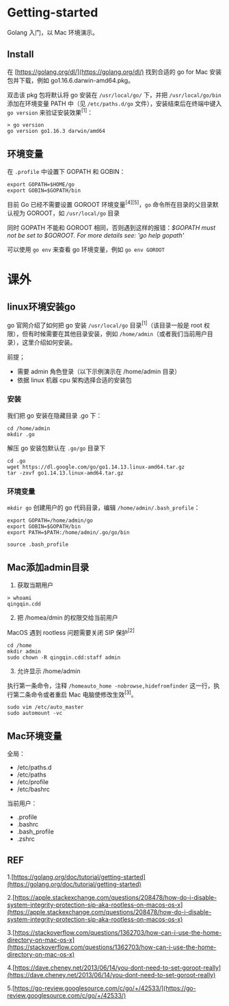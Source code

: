 # Getting-started
Golang 入门，以 Mac 环境演示。

## Install

在 [https://golang.org/dl/](https://golang.org/dl/) 找到合适的 go for Mac 安装包并下载，例如 go1.16.6.darwin-amd64.pkg。

双击该 pkg 包将默认将 go 安装在 `/usr/local/go/` 下，并把 `/usr/local/go/bin` 添加在环境变量 PATH 中（见 `/etc/paths.d/go` 文件），安装结束后在终端中键入 `go version` 来验证安装效果<sup>[1]</sup>：
```shell
> go version    
go version go1.16.3 darwin/amd64
```

## 环境变量

在 `.profile` 中设置下 GOPATH 和 GOBIN：
```
export GOPATH=$HOME/go
export GOBIN=$GOPATH/bin
```

目前 Go 已经不需要设置 GOROOT 环境变量<sup>[4]</sup><sup>[5]</sup>，`go` 命令所在目录的父目录默认视为 GOROOT，如 `/usr/local/go` 目录

同时 GOPATH 不能和 GOROOT 相同，否则遇到这样的报错：*$GOPATH must not be set to $GOROOT. For more details see: 'go help gopath'*

可以使用 `go env` 来查看 go 环境变量，例如 `go env GOROOT`

# 课外

## linux环境安装go

go 官网介绍了如何把 go 安装 `/usr/local/go` 目录<sup>[1]</sup>（该目录一般是 root 权限），但有时候需要在其他目录安装，例如 `/home/admin`（或者我们当前用户目录），这里介绍如何安装。

前提；
- 需要 admin 角色登录（以下示例演示在 /home/admin 目录）
- 依据 linux 机器 cpu 架构选择合适的安装包

### 安装

我们把 go 安装在隐藏目录 .go 下：
```
cd /home/admin
mkdir .go
```

解压 go 安装包默认在 `.go/go` 目录下
```
cd .go
wget https://dl.google.com/go/go1.14.13.linux-amd64.tar.gz
tar -zxvf go1.14.13.linux-amd64.tar.gz 
```

### 环境变量

`mkdir go` 创建用户的 go 代码目录，编辑 `/home/admin/.bash_profile`：

```
export GOPATH=/home/admin/go
export GOBIN=$GOPATH/bin
export PATH=$PATH:/home/admin/.go/go/bin
```

```
source .bash_profile
```

## Mac添加admin目录

1. 获取当期用户

```shell
> whoami
qingqin.cdd
```

2. 把 /homea/dmin 的权限交给当前用户

MacOS 遇到 rootless 问题需要关闭 SIP 保护<sup>[2]</sup>

```shell
cd /home
mkdir admin
sudo chown -R qingqin.cdd:staff admin
```

3. 允许显示 /home/admin

执行第一条命令，注释 `/homeauto_home -nobrowse,hidefromfinder` 这一行，执行第二条命令或者重启 Mac 电脑使修改生效<sup>[3]</sup>。
```shell
sudo vim /etc/auto_master 
sudo automount -vc 
```

## Mac环境变量
全局：
- /etc/paths.d
- /etc/paths
- /etc/profile
- /etc/bashrc

当前用户：
- .profile
- .bashrc
- .bash_profile
- .zshrc

## REF

1.[https://golang.org/doc/tutorial/getting-started](https://golang.org/doc/tutorial/getting-started)

2.[https://apple.stackexchange.com/questions/208478/how-do-i-disable-system-integrity-protection-sip-aka-rootless-on-macos-os-x](https://apple.stackexchange.com/questions/208478/how-do-i-disable-system-integrity-protection-sip-aka-rootless-on-macos-os-x)

3.[https://stackoverflow.com/questions/1362703/how-can-i-use-the-home-directory-on-mac-os-x](https://stackoverflow.com/questions/1362703/how-can-i-use-the-home-directory-on-mac-os-x)

4.[https://dave.cheney.net/2013/06/14/you-dont-need-to-set-goroot-really](https://dave.cheney.net/2013/06/14/you-dont-need-to-set-goroot-really)

5.[https://go-review.googlesource.com/c/go/+/42533/](https://go-review.googlesource.com/c/go/+/42533/)
